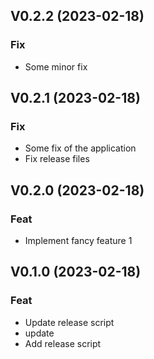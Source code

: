 ## V0.2.2 (2023-02-18)

### Fix

- Some minor fix

## V0.2.1 (2023-02-18)

### Fix

- Some fix of the application
- Fix release files

## V0.2.0 (2023-02-18)

### Feat

- Implement fancy feature 1

## V0.1.0 (2023-02-18)

### Feat

- Update release script
- update
- Add release script
